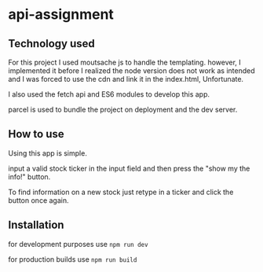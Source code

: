 # api-assignment

## Technology used

For this project I used moutsache js to handle the templating. however, I implemented it before I realized the node version does not work as intended and I was forced to use the cdn and link it in the index.html, Unfortunate.

I also used the fetch api and ES6 modules to develop this app.

parcel is used to bundle the project on deployment and the dev server.

## How to use

Using this app is simple.

input a valid stock ticker in the input field and then press the "show my the info!" button.

To find information on a new stock just retype in a ticker and click the button once again.

## Installation

for development purposes use `npm run dev`

for production builds use `npm run build`
